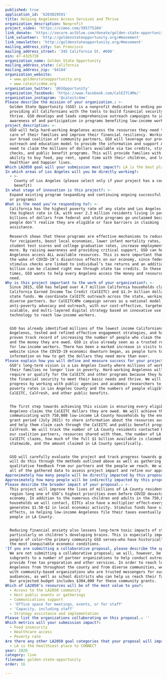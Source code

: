 ```yaml
---
published: true
application_id: '6203029591'
title: Helping Angelenos Access Services and Thrive
organization_description: Nonprofit
project_video: 'https://vimeo.com/395775204'
link_donate: 'https://secure.actblue.com/donate/golden-state-opportunity'
link_volunteer: 'http://goldenstateopportunity.org/#movement'
link_newsletter: 'http://goldenstateopportunity.org/#movement'
mailing_address_city: San Francisco
mailing_address_street: '345 California St, #600'
ein: 47-4325738
organization_name: Golden State Opportunity
mailing_address_state: California
mailing_address_zip: '94104'
organization_website:
  - www.goldenstateopportunity.org
  - www.caleitic4me.org
organization_twitter: '@GSOpportunity'
organization_facebook: 'https://www.facebook.com/CalEITC4Me/'
organization_instagram: '@caleitc4me'
Please describe the mission of your organization.: >-
  Golden State Opportunity (GSO) is a nonprofit dedicated to ending poverty by
  providing all Californians with the tools to build financial security and
  thrive. GSO develops and leads comprehensive outreach campaigns to increase
  awareness of and participation in programs benefiting low-income workers.
project_description: >-
  GSO will help hard-working Angelenos access the resources they need to take
  care of their families and improve their financial resiliency. Working with
  our broad coalition of community partners, GSO will leverage our proven
  outreach and education model to provide the information and support Angelenos
  need to claim the millions of dollars available via tax credits, stimulus
  checks, and public benefit programs. This will provide families with the
  ability to buy food, pay rent, spend time with their children, and lead
  healthier and happier lives.
Which LA2050 goal will your submission most impact?: LA is the best place to LIVE
In which areas of Los Angeles will you be directly working?:
  - >-
    County of Los Angeles (please select only if your project has a countywide
    benefit)
In what stage of innovation is this project?: >-
  Expand existing program (expanding and continuing ongoing successful projects
  or programs)
What is the need you’re responding to?: >-
  California has the highest poverty rate of any state and Los Angeles County
  the highest rate in CA, with over 2.3 million residents living in poverty. Yet
  billions of dollars from federal and state programs go unclaimed because
  people don’t realize they are eligible or face barriers in claiming
  assistance.
   
  Research shows that these programs are effective mechanisms to reduce poverty
  for recipients, boost local economies, lower infant mortality rates, improve
  student test scores and college graduation rates, increase employment, and
  more. By raising awareness and providing critical support, GSO can help
  Angelenos access ALL available resources. This is more important than ever in
  the wake of COVID-19’s disastrous effects on our economy, since federal
  stimulus checks are linked to individual’s tax returns and an additional $1
  billion can be claimed right now through state tax credits. In these uncertain
  times, GSO wants to help every Angeleno access the money and resources they
  need.
Why is this project important to the work of your organization?: >-
  Since 2015, GSO has helped over 4.7 million California households claim the
  California Earned Income Tax Credit (CalEITC) and $1.3+ billion dollars in
  state funds. We coordinate CalEITC outreach across the state, working with
  diverse partners. Our CalEITC4Me campaign serves as a national model for
  anti-poverty advocacy and outreach, with our cost-effective, targeted,
  scalable, and multi-layered digital strategy based on innovative use of
  technology to reach low-income workers.


  GSO has already identified millions of the lowest income Californians and
  Angelenos, tested and refined effective engagement strategies, and has a
  proven track record of increasing the number of people who claim the CalEITC
  and the money they are owed. GSO is also already seen as a trusted resource
  for low-income workers. There has been a marked increase in visits to our
  website since the COVID-19 economic downturn began, as people turn to us for
  information on how to get the dollars they need more than ever.
Please explain how you will define and measure success for your project.: >
  GSO’s long-term vision is a Los Angeles County where millions of workers and
  their families no longer live in poverty. Hard-working Angelenos will not
  require or qualify for the CalEITC and other programs because they have built
  the financial security to meet their basic needs and thrive. We will assess
  progress by working with public agencies and academic researchers to track
  poverty rates in Los Angeles County and the numbers of people eligible for the
  CalEITC, CalFresh, and other public benefits.


  The first step towards achieving this vision is ensuring every eligible
  Angeleno claims the CalEITC dollars they are owed. We will achieve this by
  communicating with 750,000 low-income LA County households by the end of the
  grant period (July 2021) to share information about the resources available
  and help them claim cash through the CalEITC and public benefit programs like
  CalFresh. We will track the number of LA County residents contacted by us and
  our coalition partners, resources shared with them, the number of LA County
  CalEITC claims, how much of the full $1 billion available is claimed
  statewide, and the amount claimed in LA County specifically.  


  GSO will carefully evaluate the project and track progress towards goals. We
  will do this through the methods outlined above as well as gathering
  qualitative feedback from our partners and the people we reach. We will use
  all of the gathered data to assess project impact and refine our approach.
Approximately how many people will be directly impacted by this proposal?: '750000'
Approximately how many people will be indirectly impacted by this proposal?: '1500000'
Please describe the broader impact of your proposal.: >-
  This project will improve the lives of millions of LA County residents, a
  region long one of GSO’s highest priorities even before COVID devastated the
  economy. In addition to the numerous children and adults in the 750,000
  households we will contact, EITCs also have a multiplier effect—every dollar
  generates $1.50-$2 in local economic activity. Stimulus funds have similar
  effects, so helping low-income Angelenos file their taxes eventually helps ALL
  people in LA County.


  Reducing financial anxiety also lessens long-term toxic impacts of stress,
  particularly on children’s developing brains. This is especially important for
  people of color—the primary community GSO serves—who have historically endured
  the most inequitable economic conditions.
'If you are submitting a collaborative proposal, please describe the specific role of partner organizations in the project.': >-
  We are not submitting a collaborative proposal; we will, however, be providing
  subgrants to a number of partner organizations to help conduct outreach and
  provide free tax preparation and other services. In order to reach low-income
  Angelenos from throughout the county and from diverse communities, we work
  with community-based organizations who are trusted messengers for our target
  audiences, as well as school districts who can help us reach their families.
  Our projected budget includes $304,000 for these community grants.
Which of LA2050’s resources will be of the most value to you?:
  - Access to the LA2050 community
  - Host public events or gatherings
  - Communications support
  - 'Office space for meetings, events, or for staff'
  - 'Capacity, including staff'
  - Strategy assistance and implementation
Please list the organizations collaborating on this proposal.: ''
Which metrics will your submission impact?:
  - Food insecurity
  - Healthcare access
  - Poverty rate
Are there any other LA2050 goal categories that your proposal will impact?:
  - LA is the healthiest place to CONNECT
year: 2020
category: live
filename: golden-state-opportunity
order: 16

---
```

